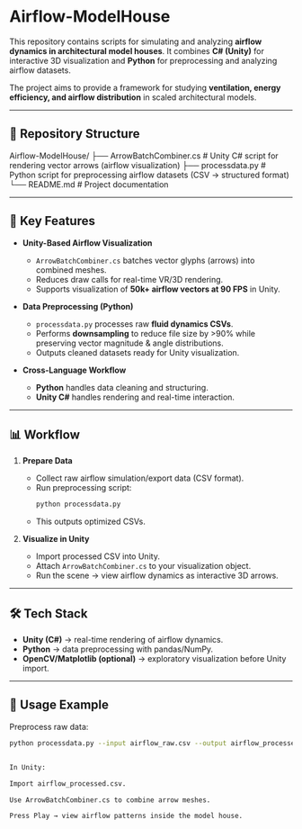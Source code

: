 # Airflow-ModelHouse  

This repository contains scripts for simulating and analyzing **airflow dynamics in architectural model houses**. It combines **C# (Unity)** for interactive 3D visualization and **Python** for preprocessing and analyzing airflow datasets.  

The project aims to provide a framework for studying **ventilation, energy efficiency, and airflow distribution** in scaled architectural models.  

---

## 📂 Repository Structure  

Airflow-ModelHouse/
├── ArrowBatchCombiner.cs # Unity C# script for rendering vector arrows (airflow visualization)
├── processdata.py # Python script for preprocessing airflow datasets (CSV → structured format)
└── README.md # Project documentation


---

## 🔬 Key Features  

- **Unity-Based Airflow Visualization**  
  - `ArrowBatchCombiner.cs` batches vector glyphs (arrows) into combined meshes.  
  - Reduces draw calls for real-time VR/3D rendering.  
  - Supports visualization of **50k+ airflow vectors at 90 FPS** in Unity.  

- **Data Preprocessing (Python)**  
  - `processdata.py` processes raw **fluid dynamics CSVs**.  
  - Performs **downsampling** to reduce file size by >90% while preserving vector magnitude & angle distributions.  
  - Outputs cleaned datasets ready for Unity visualization.  

- **Cross-Language Workflow**  
  - **Python** handles data cleaning and structuring.  
  - **Unity C#** handles rendering and real-time interaction.  

---

## 📊 Workflow  

1. **Prepare Data**  
   - Collect raw airflow simulation/export data (CSV format).  
   - Run preprocessing script:  
     ```bash
     python processdata.py
     ```  
   - This outputs optimized CSVs.  

2. **Visualize in Unity**  
   - Import processed CSV into Unity.  
   - Attach `ArrowBatchCombiner.cs` to your visualization object.  
   - Run the scene → view airflow dynamics as interactive 3D arrows.  

---

## 🛠 Tech Stack  

- **Unity (C#)** → real-time rendering of airflow dynamics.  
- **Python** → data preprocessing with pandas/NumPy.  
- **OpenCV/Matplotlib (optional)** → exploratory visualization before Unity import.  

---

## 🚀 Usage Example  

Preprocess raw data:  
```bash
python processdata.py --input airflow_raw.csv --output airflow_processed.csv


In Unity:

Import airflow_processed.csv.

Use ArrowBatchCombiner.cs to combine arrow meshes.

Press Play → view airflow patterns inside the model house.
